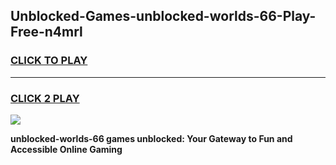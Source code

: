 
## Unblocked-Games-unblocked-worlds-66-Play-Free-n4mrl
<h3>
<a href="https://premium76.site?title=unblocked-worlds-66&ref=23A">CLICK TO PLAY</a></h3>
<hr>

<h3>
<a href="https://premium76.site?title=unblocked-worlds-66&ref=23A">CLICK 2 PLAY</a>
  
</h3>

<a href="https://premium76.site?title=unblocked-worlds-66&ref=23A"><img src="https://clearcache.store/games.png"></a>


**unblocked-worlds-66 games unblocked: Your Gateway to Fun and Accessible Online Gaming**
